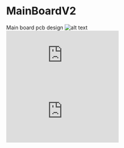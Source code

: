 # MainBoardV2
Main board pcb design
![alt text](https://raw.githubusercontent.com/Elektropioneer/MainBoardV2/blob/master/3d.png)
![alt text](https://raw.githubusercontent.com/Elektropioneer/MainBoardV2/blob/master/mainboard_pcb.pdf)
![alt text](https://raw.githubusercontent.com/Elektropioneer/MainBoardV2/blob/master/mainboard.pdf)
